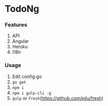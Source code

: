# TodoNg

### Features
1. API
2. Angular
3. Heroku
4. I18n

### Usage
1. Edit config.go
2. `go get`
3. `npm i`
4. `npm i gulp-cli -g`
5. `gulp` or `fresh`(https://github.com/pilu/fresh)

